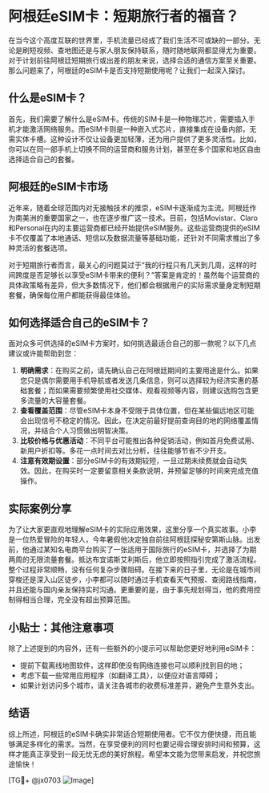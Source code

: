 # 阿根廷eSIM卡：短期旅行者的福音？

在当今这个高度互联的世界里，手机流量已经成了我们生活不可或缺的一部分。无论是刷短视频、查地图还是与家人朋友保持联系，随时随地联网都显得尤为重要。对于计划前往阿根廷短期旅行或出差的朋友来说，选择合适的通信方案至关重要。那么问题来了，阿根廷的eSIM卡是否支持短期使用呢？让我们一起深入探讨。

## 什么是eSIM卡？

首先，我们需要了解什么是eSIM卡。传统的SIM卡是一种物理芯片，需要插入手机才能激活网络服务。而eSIM卡则是一种嵌入式芯片，直接集成在设备内部，无需实体卡槽。这种设计不仅让设备更加轻薄，还为用户提供了更多灵活性。比如，你可以在同一部手机上切换不同的运营商和服务计划，甚至在多个国家和地区自由选择适合自己的套餐。

## 阿根廷的eSIM卡市场

近年来，随着全球范围内对无接触技术的推崇，eSIM卡逐渐成为主流。阿根廷作为南美洲的重要国家之一，也在逐步推广这一技术。目前，包括Movistar、Claro和Personal在内的主要运营商都已经开始提供eSIM服务。这些运营商提供的eSIM卡不仅覆盖了本地通话、短信以及数据流量等基础功能，还针对不同需求推出了多种灵活的套餐选项。

对于短期旅行者而言，最关心的问题莫过于“我的行程只有几天到几周，这样的时间跨度是否足够长以享受eSIM卡带来的便利？”答案是肯定的！虽然每个运营商的具体政策略有差异，但大多数情况下，他们都会根据用户的实际需求量身定制短期套餐，确保每位用户都能获得最佳体验。

## 如何选择适合自己的eSIM卡？

面对众多可供选择的eSIM卡方案时，如何挑选最适合自己的那一款呢？以下几点建议或许能帮助到您：

1. **明确需求**：在购买之前，请先确认自己在阿根廷期间的主要用途是什么。如果您只是偶尔需要用手机导航或者发送几条信息，则可以选择较为经济实惠的基础套餐；而如果需要频繁使用社交媒体、观看视频等内容，则建议选购包含更多流量的大容量套餐。
2. **查看覆盖范围**：尽管eSIM卡本身不受限于具体位置，但在某些偏远地区可能会出现信号不稳定的情况。因此，在决定前最好提前查询目的地的网络覆盖情况，并结合个人习惯做出明智决策。
3. **比较价格与优惠活动**：不同平台可能推出各种促销活动，例如首月免费试用、新用户折扣等。多花一点时间去对比分析，往往能够节省不少开支。
4. **注意有效期设置**：部分eSIM卡的有效期较短，一旦过期未续费就会自动失效。因此，在购买时一定要留意相关条款说明，并预留足够的时间来完成充值操作。

## 实际案例分享

为了让大家更直观地理解eSIM卡的实际应用效果，这里分享一个真实故事。小李是一位热爱冒险的年轻人，今年暑假他决定独自前往阿根廷探秘安第斯山脉。出发前，他通过某知名电商平台购买了一张适用于国际旅行的eSIM卡，并选择了为期两周的无限流量套餐。抵达布宜诺斯艾利斯后，他立即按照指引完成了激活流程。整个过程非常顺畅，没有任何复杂步骤阻碍。在接下来的日子里，无论是在城市间穿梭还是深入山区徒步，小李都可以随时通过手机查看天气预报、查阅路线指南，并且还能与国内亲友保持实时沟通。更重要的是，由于事先规划得当，他的费用控制得相当合理，完全没有超出预算范围。

## 小贴士：其他注意事项

除了上述提到的内容外，还有一些额外的小提示可以帮助您更好地利用eSIM卡：

- 提前下载离线地图软件，这样即使没有网络连接也可以顺利找到目的地；
- 考虑下载一些常用应用程序（如翻译工具），以便应对语言障碍；
- 如果计划访问多个城市，请关注各城市的收费标准差异，避免产生意外支出。

## 结语

综上所述，阿根廷的eSIM卡确实非常适合短期使用者。它不仅方便快捷，而且能够满足多样化的需求。当然，在享受便利的同时也要记得合理安排时间和预算，这样才能真正享受到一段无忧无虑的美好旅程。希望本文能为您带来启发，并祝您旅途愉快！

[TG💪+ @jx0703 ![Image](https://github.com/user-attachments/assets/dbca1d08-cadb-493c-b0ec-ad6f7a83f270)]